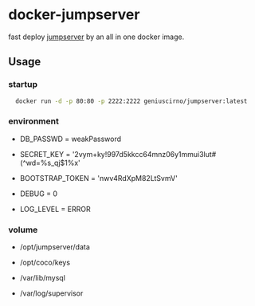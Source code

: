 # docker-jumpserver

fast deploy [jumpserver](https://github.com/jumpserver/jumpserver) by an all in one docker image.

## Usage

### startup

```sh
  docker run -d -p 80:80 -p 2222:2222 geniuscirno/jumpserver:latest
```

### environment

* DB_PASSWD = weakPassword

* SECRET_KEY = '2vym+ky!997d5kkcc64mnz06y1mmui3lut#(^wd=%s_qj$1%x'

* BOOTSTRAP_TOKEN = 'nwv4RdXpM82LtSvmV'

* DEBUG = 0

* LOG_LEVEL = ERROR

### volume

* /opt/jumpserver/data

* /opt/coco/keys

* /var/lib/mysql

* /var/log/supervisor
